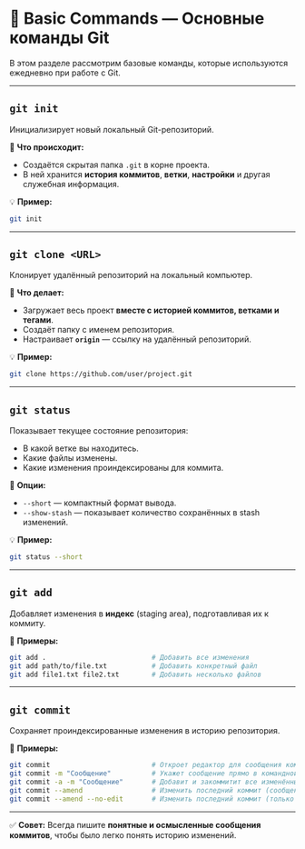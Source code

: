 # 📌 Basic Commands — Основные команды Git

В этом разделе рассмотрим базовые команды, которые используются ежедневно при работе с Git.

---

## **`git init`**
Инициализирует новый локальный Git-репозиторий.

📂 **Что происходит:**
- Создаётся скрытая папка `.git` в корне проекта.
- В ней хранится **история коммитов**, **ветки**, **настройки** и другая служебная информация.

💡 **Пример:**
```bash
git init
```

---

## **`git clone <URL>`**
Клонирует удалённый репозиторий на локальный компьютер.

📂 **Что делает:**
- Загружает весь проект **вместе с историей коммитов, ветками и тегами**.
- Создаёт папку с именем репозитория.
- Настраивает **`origin`** — ссылку на удалённый репозиторий.

💡 **Пример:**
```bash
git clone https://github.com/user/project.git
```

---

## **`git status`**
Показывает текущее состояние репозитория:
- В какой ветке вы находитесь.
- Какие файлы изменены.
- Какие изменения проиндексированы для коммита.

🔹 **Опции:**
- `--short` — компактный формат вывода.
- `--show-stash` — показывает количество сохранённых в stаsh изменений.

💡 **Пример:**
```bash
git status --short
```

---

## **`git add`**
Добавляет изменения в **индекс** (staging area), подготавливая их к коммиту.

📂 **Примеры:**
```bash
git add .                          # Добавить все изменения
git add path/to/file.txt           # Добавить конкретный файл
git add file1.txt file2.txt        # Добавить несколько файлов
```

---

## **`git commit`**
Сохраняет проиндексированные изменения в историю репозитория.

📂 **Примеры:**
```bash
git commit                         # Откроет редактор для сообщения коммита
git commit -m "Сообщение"          # Укажет сообщение прямо в командной строке
git commit -a -m "Сообщение"       # Добавит и закоммитит все изменённые отслеживаемые файлы
git commit --amend                 # Изменить последний коммит (сообщение и/или файлы)
git commit --amend --no-edit       # Изменить последний коммит (только файлы)
```

---

✅ **Совет:** Всегда пишите **понятные и осмысленные сообщения коммитов**, чтобы было легко понять историю изменений.
